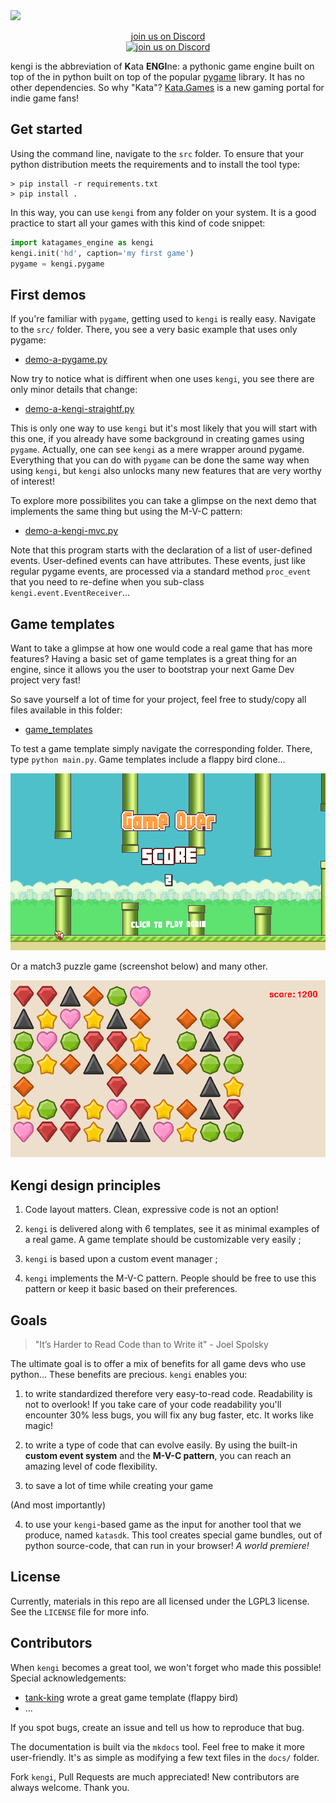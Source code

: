 <img src="https://gaudia-tech.com/shared/kengi-logo.png"/>
<p align="center">
<a href="https://discord.gg/nyvDpXebZB">join us on Discord<br>
<img alt="join us on Discord" src="https://img.shields.io/discord/876813074894561300.svg?label=&logo=discord&logoColor=ffffff&color=7389D8&labelColor=6A7EC2">
</a>
</p>

kengi is the abbreviation of **K**ata **ENGI**ne: a pythonic game engine built on top of
the in python built on top of the popular [pygame](https://github.com/pygame/pygame)
library. It has no other dependencies. So why "Kata"? [Kata.Games](https://kata.games) is
a new gaming portal for indie game fans!


## Get started
Using the command line, navigate to the `src` folder. To ensure that your python
distribution meets the requirements and to install the tool type:
```shell
> pip install -r requirements.txt
> pip install .
```
In this way, you can use `kengi` from any folder on your system. It is a good
practice to start all your games with this kind of code snippet:
```python
import katagames_engine as kengi
kengi.init('hd', caption='my first game')
pygame = kengi.pygame
```


## First demos
If you're familiar with `pygame`, getting used to `kengi` is really easy.
Navigate to the `src/` folder. There, you see a very basic example that uses only pygame:
* [demo-a-pygame.py](https://github.com/gaudiatech/kengi/blob/master/src/demo-a-pygame.py)

Now try to notice what is diffirent when one uses `kengi`, you see there are only minor
details that change:
* [demo-a-kengi-straightf.py](https://github.com/gaudiatech/kengi/blob/master/src/demo-a-kengi-straightf.py)

This is only one way to use `kengi` but it's most likely that you will start with this one,
if you already have some background in creating games using `pygame`.
Actually, one can see `kengi` as a mere wrapper around pygame. Everything that you can do
with `pygame` can be done the same way when using `kengi`, but `kengi` also unlocks
many new features that are very worthy of interest!

To explore more possibilites you can take a glimpse on the next demo
that implements the same thing but using the M-V-C pattern:
* [demo-a-kengi-mvc.py](https://github.com/gaudiatech/kengi/blob/master/src/demo-a-kengi-mvc.py)

Note that this program starts with the declaration
of a list of user-defined events. User-defined events can have attributes.
These events, just like regular pygame events, are processed via a standard method
`proc_event` that you need to re-define when you sub-class
`kengi.event.EventReceiver`...


## Game templates
Want to take a glimpse at how one would code a real game that has more features?
Having a basic set of game templates is a great thing for an engine,
since it allows you the user to bootstrap your next Game Dev project very fast!

So save yourself a lot of time for your project,
feel free to study/copy all files available in this folder:
* [game_templates](https://github.com/gaudiatech/kengi/blob/master/src/game_templates) 

To test a game template simply navigate the corresponding folder. There, type `python main.py`.
Game templates include a flappy bird clone... 

<img src="flappybird-preview.png" alt="flappybird screenshot" width=600>

Or a match3 puzzle game (screenshot below) and many other.

<img src="match3-preview.png" alt="match3 screenshot" width=600>


## Kengi design principles
1. Code layout matters. Clean, expressive code is not an option!

2. `kengi` is delivered along with 6 templates, see it as minimal examples of a real game.
A game template should be customizable very easily ;

3. `kengi` is based upon a custom event manager ;

4. `kengi` implements the M-V-C pattern.
People should be free to use this pattern or keep it basic based on their preferences.


## Goals
> "It’s Harder to Read Code than to Write it" - Joel Spolsky

The ultimate goal is to offer a mix of benefits for all
game devs who use python... These benefits are precious.
`kengi` enables you:

1. to write standardized therefore very easy-to-read code.
Readability is not to overlook!
If you take care of your code readability you'll encounter 30% less bugs,
you will fix any bug faster, etc. It works like magic!

2. to write a type of code that can evolve easily.
By using the built-in **custom event system** and the **M-V-C pattern**,
you can reach an amazing level of code flexibility.

3. to save a lot of time while creating your game

(And most importantly)

4. to use your `kengi`-based game  as the input for another 
tool that we produce, named `katasdk`.
This tool creates special game bundles, out of python source-code,
that can run in your browser! *A world premiere!*


## License
Currently, materials in this repo are all licensed under the LGPL3 license.
See the `LICENSE` file for more info.


## Contributors
When `kengi` becomes a great tool, we won't forget who made this
possible! Special acknowledgements:
* [tank-king](https://github.com/tank-king) wrote a great game template (flappy bird)
* ...

If you spot bugs, create an issue and tell us how to reproduce that bug.

The documentation is built via the `mkdocs` tool. Feel free to make it more user-friendly.
It's as simple as modifying a few text files in the `docs/` folder.

Fork `kengi`, Pull Requests are much appreciated! New contributors are always welcome. Thank you.
